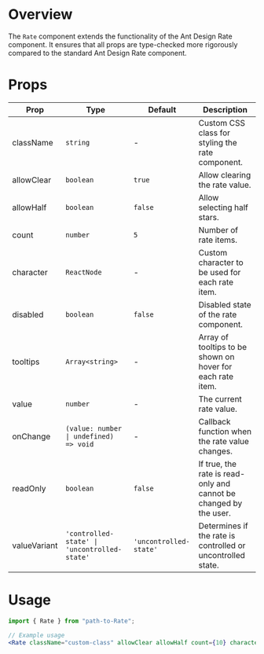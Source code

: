 # Overview

The `Rate` component extends the functionality of the Ant Design Rate component. It ensures that all props are type-checked more rigorously compared to the standard Ant Design Rate component.

# Props

| Prop         | Type                                         | Default                | Description                                                       |
| ------------ | -------------------------------------------- | ---------------------- | ----------------------------------------------------------------- |
| className    | `string`                                     | -                      | Custom CSS class for styling the rate component.                  |
| allowClear   | `boolean`                                    | `true`                 | Allow clearing the rate value.                                    |
| allowHalf    | `boolean`                                    | `false`                | Allow selecting half stars.                                       |
| count        | `number`                                     | `5`                    | Number of rate items.                                             |
| character    | `ReactNode`                                  | -                      | Custom character to be used for each rate item.                   |
| disabled     | `boolean`                                    | `false`                | Disabled state of the rate component.                             |
| tooltips     | `Array<string>`                              | -                      | Array of tooltips to be shown on hover for each rate item.        |
| value        | `number`                                     | -                      | The current rate value.                                           |
| onChange     | `(value: number \| undefined) => void`       | -                      | Callback function when the rate value changes.                    |
| readOnly     | `boolean`                                    | `false`                | If true, the rate is read-only and cannot be changed by the user. |
| valueVariant | `'controlled-state' \| 'uncontrolled-state'` | `'uncontrolled-state'` | Determines if the rate is controlled or uncontrolled state.       |

# Usage

```jsx
import { Rate } from "path-to-Rate";

// Example usage
<Rate className="custom-class" allowClear allowHalf count={10} character={<IconComponent />} disabled tooltips={["Terrible", "Bad", "Normal", "Good", "Wonderful"]} value={3} onChange={(value) => console.log("Rate value changed:", value)} readOnly valueVariant="controlled-state" />;
```
